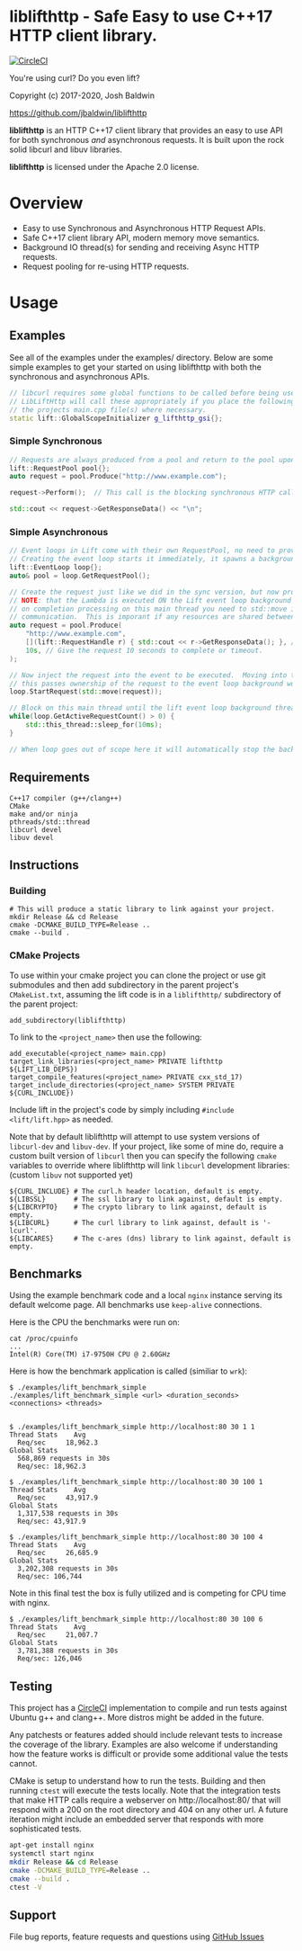 liblifthttp - Safe Easy to use C++17 HTTP client library.
=========================================================

[![CircleCI](https://circleci.com/gh/jbaldwin/liblifthttp/tree/master.svg?style=svg)](https://circleci.com/gh/jbaldwin/liblifthttp/tree/master)

You're using curl? Do you even lift?

Copyright (c) 2017-2020, Josh Baldwin

https://github.com/jbaldwin/liblifthttp

**liblifthttp** is an HTTP C++17 client library that provides an easy to use API for both synchronous _and_ asynchronous requests.  It is built upon the rock solid libcurl and libuv libraries.

**liblifthttp** is licensed under the Apache 2.0 license.

# Overview #
* Easy to use Synchronous and Asynchronous HTTP Request APIs.
* Safe C++17 client library API, modern memory move semantics.
* Background IO thread(s) for sending and receiving Async HTTP requests.
* Request pooling for re-using HTTP requests.

# Usage #

## Examples

See all of the examples under the examples/ directory.  Below are some simple examples
to get your started on using liblifthttp with both the synchronous and asynchronous APIs.

```C++
// libcurl requires some global functions to be called before being used.
// LibLiftHttp will call these appropriately if you place the following in
// the projects main.cpp file(s) where necessary.
static lift::GlobalScopeInitializer g_lifthttp_gsi{};
```

### Simple Synchronous
```C++
// Requests are always produced from a pool and return to the pool upon completion.
lift::RequestPool pool{};
auto request = pool.Produce("http://www.example.com");

request->Perform();  // This call is the blocking synchronous HTTP call.

std::cout << request->GetResponseData() << "\n";
```

### Simple Asynchronous
```C++
// Event loops in Lift come with their own RequestPool, no need to provide one.
// Creating the event loop starts it immediately, it spawns a background thread for executing requests.
lift::EventLoop loop{};
auto& pool = loop.GetRequestPool();

// Create the request just like we did in the sync version, but now provide a lambda for on completion.
// NOTE: that the Lambda is executed ON the Lift event loop background thread.  If you want to handle 
// on completion processing on this main thread you need to std::move it back via a queue or inter-thread 
// communication.  This is imporant if any resources are shared between the threads.
auto request = pool.Produce(
    "http://www.example.com",
    [](lift::RequestHandle r) { std::cout << r->GetResponseData(); }, // on destruct 'r' will return to the pool.
    10s, // Give the request 10 seconds to complete or timeout.
);

// Now inject the request into the event to be executed.  Moving into the event loop is required,
// this passes ownership of the request to the event loop background worker thread.
loop.StartRequest(std::move(request));

// Block on this main thread until the lift event loop background thread has completed the request, or timed out.
while(loop.GetActiveRequestCount() > 0) {
    std::this_thread::sleep_for(10ms);
}

// When loop goes out of scope here it will automatically stop the background thread and cleanup all resources.
```

## Requirements
    C++17 compiler (g++/clang++)
    CMake
    make and/or ninja
    pthreads/std::thread
    libcurl devel
    libuv devel

## Instructions

### Building
    # This will produce a static library to link against your project.
    mkdir Release && cd Release
    cmake -DCMAKE_BUILD_TYPE=Release ..
    cmake --build .

### CMake Projects
To use within your cmake project you can clone the project or use git submodules and then add subdirectory in the parent project's `CMakeList.txt`,
assuming the lift code is in a `liblifthttp/` subdirectory of the parent project:
    
    add_subdirectory(liblifthttp)

To link to the `<project_name>` then use the following:
    
    add_executable(<project_name> main.cpp)
    target_link_libraries(<project_name> PRIVATE lifthttp ${LIFT_LIB_DEPS})
    target_compile_features(<project_name> PRIVATE cxx_std_17)
    target_include_directories(<project_name> SYSTEM PRIVATE ${CURL_INCLUDE})

Include lift in the project's code by simply including `#include <lift/lift.hpp>` as needed.

Note that by default liblifthttp will attempt to use system versions of `libcurl-dev` 
and `libuv-dev`.  If your project, like some of mine do, require a custom built version 
of `libcurl` then you can specify the following `cmake` variables to override where liblifthttp
will link `libcurl` development libraries: (custom `libuv` not supported yet)

    ${CURL_INCLUDE} # The curl.h header location, default is empty.
    ${LIBSSL}       # The ssl library to link against, default is empty.
    ${LIBCRYPTO}    # The crypto library to link against, default is empty.
    ${LIBCURL}      # The curl library to link against, default is '-lcurl'.
    ${LIBCARES}     # The c-ares (dns) library to link against, default is empty.

## Benchmarks
Using the example benchmark code and a local `nginx` instance serving its default welcome page.  All benchmarks use `keep-alive` connections.

Here is the CPU the benchmarks were run on:

    cat /proc/cpuinfo 
    ...
    Intel(R) Core(TM) i7-9750H CPU @ 2.60GHz

Here is how the benchmark application is called (similiar to `wrk`):

    $ ./examples/lift_benchmark_simple 
    ./examples/lift_benchmark_simple <url> <duration_seconds> <connections> <threads>


    $ ./examples/lift_benchmark_simple http://localhost:80 30 1 1
    Thread Stats    Avg
      Req/sec     18,962.3
    Global Stats
      568,869 requests in 30s
      Req/sec: 18,962.3

    $ ./examples/lift_benchmark_simple http://localhost:80 30 100 1
    Thread Stats    Avg
      Req/sec     43,917.9
    Global Stats
      1,317,538 requests in 30s
      Req/sec: 43,917.9

    $ ./examples/lift_benchmark_simple http://localhost:80 30 100 4
    Thread Stats    Avg
      Req/sec     26,685.9
    Global Stats
      3,202,308 requests in 30s
      Req/sec: 106,744

Note in this final test the box is fully utilized and is competing for CPU time with nginx.

    $ ./examples/lift_benchmark_simple http://localhost:80 30 100 6
    Thread Stats    Avg
      Req/sec     21,007.7
    Global Stats
      3,781,388 requests in 30s
      Req/sec: 126,046

## Testing

This project has a [CircleCI](https://circleci.com/) implementation to compile and run tests
against Ubuntu g++ and clang++.  More distros might be added in the future.

Any patchests or features added should include relevant tests to increase the coverage of the library.
Examples are also welcome if understanding how the feature works is difficult or provide some additional value the tests cannot.

CMake is setup to understand how to run the tests.  Building and then running `ctest` will
execute the tests locally.  Note that the integration tests that make HTTP calls require a webserver
on http://localhost:80/ that will respond with a 200 on the root directory and 404 on any other url.
A future iteration might include an embedded server that responds with more sophisticated tests.

```bash
apt-get install nginx
systemctl start nginx
mkdir Release && cd Release
cmake -DCMAKE_BUILD_TYPE=Release ..
cmake --build .
ctest -V
```

## Support

File bug reports, feature requests and questions using [GitHub Issues](https://github.com/jbaldwin/liblifthttp/issues)
